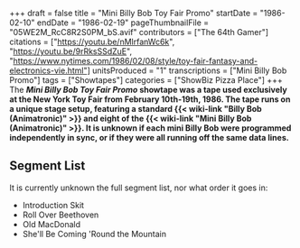 +++
draft = false
title = "Mini Billy Bob Toy Fair Promo"
startDate = "1986-02-10"
endDate = "1986-02-19"
pageThumbnailFile = "05WE2M_RcC8R2S0PM_bS.avif"
contributors = ["The 64th Gamer"]
citations = ["https://youtu.be/nMlrfanWc6k", "https://youtu.be/9rRksSSdZuE", "https://www.nytimes.com/1986/02/08/style/toy-fair-fantasy-and-electronics-vie.html"]
unitsProduced = "1"
transcriptions = ["Mini Billy Bob Promo"]
tags = ["Showtapes"]
categories = ["ShowBiz Pizza Place"]
+++
The ***Mini Billy Bob Toy Fair Promo* showtape was a tape used exclusively at the New York Toy Fair from February 10th-19th, 1986.
The tape runs on a unique stage setup, featuring a standard {{< wiki-link "Billy Bob (Animatronic)" >}} and eight of the {{< wiki-link "Mini Billy Bob (Animatronic)" >}}. It is unknown if each mini Billy Bob were programmed independently in sync, or if they were all running off the same data lines.**

## Segment List

It is currently unknown the full segment list, nor what order it goes in:

- Introduction Skit
- Roll Over Beethoven
- Old MacDonald
- She'll Be Coming 'Round the Mountain
